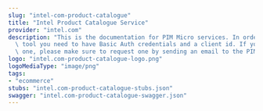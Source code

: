 ```yaml
---
slug: "intel-com-product-catalogue"
title: "Intel Product Catalogue Service"
provider: "intel.com"
description: "This is the documentation for PIM Micro services. In order to use this\
  \ tool you need to have Basic Auth credentials and a client id. If you dont have\
  \ one, please make sure to request one by sending an email to the PIM MS team: [pim.360.team@intel.com](mailto:pim.360.team@intel.com?subject=PIMServices)"
logo: "intel.com-product-catalogue-logo.png"
logoMediaType: "image/png"
tags:
- "ecommerce"
stubs: "intel.com-product-catalogue-stubs.json"
swagger: "intel.com-product-catalogue-swagger.json"
---
```


